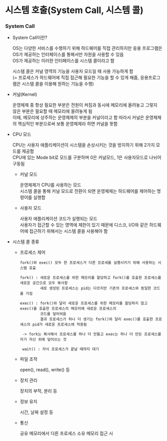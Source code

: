 # 시스템 호출(System Call, 시스템 콜)

### System Call
  
  * System Call이란?
  
    OS는 다양한 서비스를 수행하기 위해 하드웨어를 직접 관리하지만 응용 프로그램은 OS가 제공하는 인터페이스를 통해서만 자원을 사용할 수 있음\
    OS가 제공하는 이러한 인터페이스를 시스템 콜이라고 함
    
    시스템 콜은 커널 영역의 기능을 사용자 모드일 때 사용 가능하게 함\
    (= 프로세스가 하드웨어에 직접 접근해 필요한 기능을 할 수 있게 해줌, 응용프로그램은 시스템 콜을 이용해 원하는 기능을 수행)
    
  * 커널(Kernel)
  
    운영체제 중 항상 필요한 부분은 전원이 켜짐과 동시에 메모리에 올려놓고 그렇지 않은 부분은 필요할 때 메모리에 올려놓게 됨\
    이때, 메모리에 상주하는 운영체제의 부분을 커널이라고 함
    따라서 커널은 운영체제의 핵심적인 부분으로써 보통 운영체제라 하면 커널을 뜻함
    
  * CPU 모드
  
    CPU는 사용자 애플리케이션이 시스템을 손상시키는 것을 방지하기 위해 2가지 모드를 제공함\
    CPU에 있는 Mode bit로 모드를 구분하며 0은 커널모드, 1은 사용자모드로 나뉘어 구동됨
    
    * 커널 모드

      운영체제가 CPU를 사용하는 모드\
      시스템 콜을 통해 커널 모드로 전환이 되면 운영체제는 하드웨어를 제어하는 명령어를 실행함
      
    * 사용자 모드
    
      사용자 애플리케이션 코드가 실행되는 모드\
      사용자가 접근할 수 있는 영역에 제한이 있기 때문에 디스크, I/O와 같은 하드웨어에 접근하기 위해서는 시스템 콜을 사용해야 함
    
 * 시스템 콜 종류
 
   * 프로세스 제어
     
         fork()와 exec() 모두 한 프로세스가 다른 프로세를 실행시키기 위해 사용하는 시스템 호출
       
         fork() : 새로운 프로세스를 위한 메모리를 할당하고 fork()를 호출한 프로세스를 새로운 공간으로 모두 복사함
                  새로 생성된 프로세스는 pid는 다르지만 기존의 프로세스와 동일한 코드를 가짐
                  
         exec() : fork()와 달리 새로운 프로세스를 위한 메모리를 할당하지 않고 exec()를 호출한 프로세스의 메모리에 새로운 프로세스의
                  코드를 덮어씌움
                  결과 프로세스가 하나 더 생기는 fork()와 달리 exec()를 호출한 프로세스의 pid가 새로운 프로세스에 적용됨
                  
          -> fork는 복사해서 프로세스를 하나 더 만들고 exec는 하나 더 만든 프로세스를 자기 자신 위에 덮어쓰는 것
          
          wait() : 자식 프로세스가 끝날 때까지 대기
          
    * 파일 조작
      
      open(), read(), write() 등
          
    * 장치 관리
      
      장치의 부착, 분리 등
    
    * 정보 유지
    
      시간, 날짜 설정 등
      
    * 통신
    
      공유 메모리에서 다른 프로세스 소유 메모리 접근 시